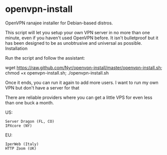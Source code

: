 openvpn-install
===============
OpenVPN ranajee installer for Debian-based distros.

This script will let you setup your own VPN server in no more than one minute, even if you haven't used OpenVPN before. It isn't bulletproof but it has been designed to be as unobtrusive and universal as possible.
Installation

Run the script and follow the assistant:

wget https://raw.github.com/Nyr/openvpn-install/master/openvpn-install.sh; chmod +x openvpn-install.sh; ./openvpn-install.sh

Once it ends, you can run it again to add more users.
I want to run my own VPN but don't have a server for that

There are reliable providers where you can get a little VPS for even less than one buck a month.

US:

    Server Dragon (FL, CO)
    IPXcore (NY)

EU:

    IperWeb (Italy)
    HTTP Zoom (UK)
